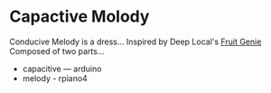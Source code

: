 # Capactive Molody
Conducive Melody is a dress...
Inspired by Deep Local's [Fruit Genie](https://github.com/Deeplocal/fruit-genie) 
Composed of two parts...

* capacitive — arduino
* melody - rpiano4
